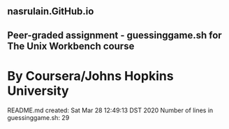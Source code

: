 ## nasrulain.GitHub.io
## Peer-graded assignment - guessinggame.sh for The Unix Workbench course
# By Coursera/Johns Hopkins University
README.md created: Sat Mar 28 12:49:13 DST 2020
Number of lines in guessinggame.sh: 29

